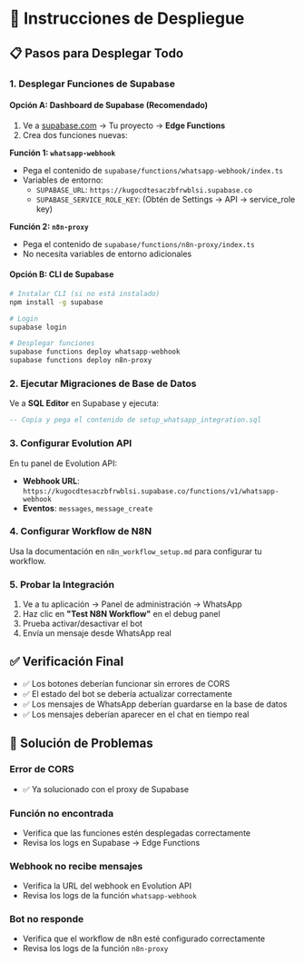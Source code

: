 # 🚀 Instrucciones de Despliegue

## 📋 **Pasos para Desplegar Todo**

### **1. Desplegar Funciones de Supabase**

#### **Opción A: Dashboard de Supabase (Recomendado)**
1. Ve a [supabase.com](https://supabase.com) → Tu proyecto → **Edge Functions**
2. Crea dos funciones nuevas:

**Función 1: `whatsapp-webhook`**
- Pega el contenido de `supabase/functions/whatsapp-webhook/index.ts`
- Variables de entorno:
  - `SUPABASE_URL`: `https://kugocdtesaczbfrwblsi.supabase.co`
  - `SUPABASE_SERVICE_ROLE_KEY`: (Obtén de Settings → API → service_role key)

**Función 2: `n8n-proxy`**
- Pega el contenido de `supabase/functions/n8n-proxy/index.ts`
- No necesita variables de entorno adicionales

#### **Opción B: CLI de Supabase**
```bash
# Instalar CLI (si no está instalado)
npm install -g supabase

# Login
supabase login

# Desplegar funciones
supabase functions deploy whatsapp-webhook
supabase functions deploy n8n-proxy
```

### **2. Ejecutar Migraciones de Base de Datos**

Ve a **SQL Editor** en Supabase y ejecuta:
```sql
-- Copia y pega el contenido de setup_whatsapp_integration.sql
```

### **3. Configurar Evolution API**

En tu panel de Evolution API:
- **Webhook URL**: `https://kugocdtesaczbfrwblsi.supabase.co/functions/v1/whatsapp-webhook`
- **Eventos**: `messages`, `message_create`

### **4. Configurar Workflow de N8N**

Usa la documentación en `n8n_workflow_setup.md` para configurar tu workflow.

### **5. Probar la Integración**

1. Ve a tu aplicación → Panel de administración → WhatsApp
2. Haz clic en **"Test N8N Workflow"** en el debug panel
3. Prueba activar/desactivar el bot
4. Envía un mensaje desde WhatsApp real

## ✅ **Verificación Final**

- ✅ Los botones deberían funcionar sin errores de CORS
- ✅ El estado del bot se debería actualizar correctamente
- ✅ Los mensajes de WhatsApp deberían guardarse en la base de datos
- ✅ Los mensajes deberían aparecer en el chat en tiempo real

## 🔧 **Solución de Problemas**

### **Error de CORS**
- ✅ Ya solucionado con el proxy de Supabase

### **Función no encontrada**
- Verifica que las funciones estén desplegadas correctamente
- Revisa los logs en Supabase → Edge Functions

### **Webhook no recibe mensajes**
- Verifica la URL del webhook en Evolution API
- Revisa los logs de la función `whatsapp-webhook`

### **Bot no responde**
- Verifica que el workflow de n8n esté configurado correctamente
- Revisa los logs de la función `n8n-proxy`